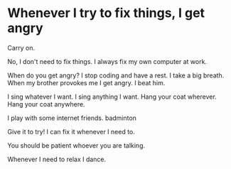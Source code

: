# Whenever I try to fix things, I get angry

Carry on.

No, I don't need to fix things.
I always fix my own computer at work.

When do you get angry?
I stop coding and have a rest.
I take a big breath.
When my brother provokes me I get angry.
I beat him.

I sing whatever I want. I sing anything I want.
Hang your coat wherever. Hang your coat anywhere.

I play with some internet friends.
badminton

Give it to try!
I can fix it whenever I need to.

You should be patient whoever you are talking.

Whenever I need to relax I dance. 
